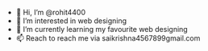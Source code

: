 - 👋 Hi, I’m @rohit4400
- 👀 I’m interested in web designing 
- 🌱 I’m currently learning my favourite web designing
- 📫 Reach to reach me via saikrishna4567899gmail.com

<!---
rohit4400/rohit4400 is a ✨ special ✨ repository because its `README.md` (this file) appears on your GitHub profile.
You can click the Preview link to take a look at your changes.
--->
